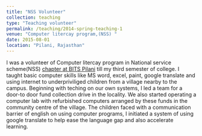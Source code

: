 ```yaml
---
title: "NSS Volunteer"
collection: teaching
type: "Teaching volunteer"
permalink: /teaching/2014-spring-teaching-1
venue: "Computer litercay program,(NSS) "
date: 2015-08-01
location: "Pilani, Rajasthan"
---
```

I was a volunteer of Computer litercay program in National service scheme(NSS) [chapter at BITS Pilani](http://www.nssbitspilani.org/) till my third semester of college. I taught basic computer skills like MS word, excel, paint, google translate and using internet to underpriviliged children from a village nearby to the campus. Beginning with teching on our own systems, I led a team for a door-to door fund collection drive in the locality. We also started operating a computer lab with refurbished computers arranged by these funds in the community centre of the village. The children faced with a communication barrier of english on using computer programs, I initiated a system of using google translate to help ease the language gap and also accelerate learning.


